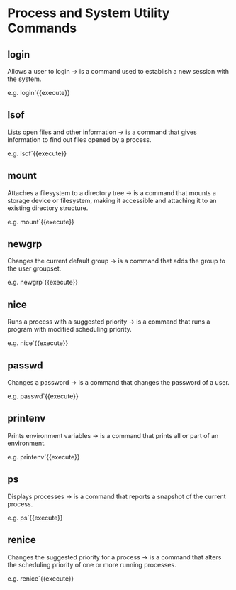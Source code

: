 # Process and System Utility Commands

## login

Allows a user to login
-> is a command used to establish a new session with the system.

e.g. login`{{execute}}

## lsof

Lists open files and other information
-> is a command that gives information to find out files opened by a process.

e.g. lsof`{{execute}}

## mount

Attaches a filesystem to a directory tree
-> is a command that mounts a storage device or filesystem, making it accessible and attaching it to an existing directory structure. 

e.g. mount`{{execute}}

## newgrp

Changes the current default group
-> is a command that adds the group to the user groupset.

e.g. newgrp`{{execute}}

## nice

Runs a process with a suggested priority
-> is a command that runs a program with modified scheduling priority.

e.g. nice`{{execute}}

## passwd

Changes a password
-> is a command that changes the password of a user.

e.g. passwd`{{execute}}

## printenv

Prints environment variables
-> is a command that prints all or part of an environment.

e.g. printenv`{{execute}}

## ps

Displays processes
-> is a command that reports a snapshot of the current process.

e.g. ps`{{execute}}

## renice

Changes the suggested priority for a process
-> is a command that alters the scheduling priority of one or more running processes.

e.g. renice`{{execute}}

